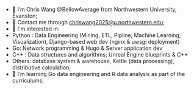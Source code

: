 - 👋 I’m Chris Wang @BellowAverage from Northwestern University, Evanston;
- 📧 Contact me through chriswang2025@u.northwestern.edu;
- 👀 I'm interested in:
-   Python : Data Engineering (Mining, ETL, Pipline, Machine Learning, Visualization), Django-based web dev (nginx & uwsgi deployment)
-   Go: Network programming & Hugo & Server application dev
-   C++ : Data structures and algorithms; Unreal Engine blueprints & C++
-   Others: database system & warehouse, Kettle (data processing), distributive calculation;
- 🌱 I’m learning Go data engineering and R data analysis as part of the curriculums;
